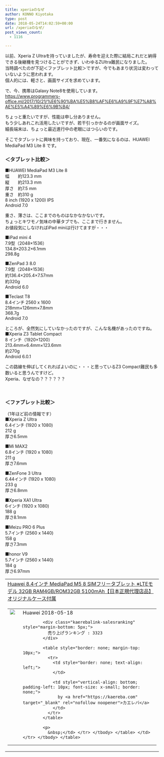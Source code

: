 ```yaml
---
title: xperiaのなぜ
author: KONNO Kiyotaka
type: post
date: 2018-05-24T14:02:59+00:00
url: /xperiaのなぜ/
post_views_count:
  - 1116

---
```

以前、Xperia Z Ultraを持っていましたが、寿命を迎えた際に結局これだと納得できる後継機を見つけることができず、いわゆるZUltra難民になりました。  
当時調べたのが下記＜ファブレット比較＞ですが、今でもあまり状況は変わっていないように思われます。  
個人的には、軽さと、画面サイズを求めています。

で、今、携帯はGalaxy Note8を使用しています。  
<https://www.programmers-office.ml/2017/10/21/%E6%90%BA%E5%B8%AF%E6%A9%9F%E7%A8%AE%E5%A4%89%E6%9B%B4/>

ちょっと重たいですが、性能は申し分ありません。  
もう少しあれこれ活用したいですが、若干引っかかるのが画面サイズ。  
細長端末は、ちょっと最近進行中の老眼にはつらいのです。

そこでタブレットに興味を持っており、現在、一番気になるのは、HUAWEI MediaPad M3 Lite 8 です。

### ＜タブレット比較＞

■HUAWEI MediaPad M3 Lite 8  
幅　　約123.3 mm  
縦　　約213.3 mm  
厚さ　約7.5 mm  
重さ　約310 g  
8 inch (1920 x 1200) IPS  
Android 7.0

重さ、薄さは、ここまでのものはなかなかないです。  
ちょっとキワモノ気味の中華タブでも、ここまで行きません。  
お値段気にしなければiPad miniは行けてますが・・・

■iPad mini 4  
7.9型（2048×1536）  
134.8×203.2×6.1mm  
298.8g

■ZenPad 3 8.0  
7.9型（2048×1536）  
約136.4×205.4×7.57mm  
約320g  
Android 6.0

■Teclast T8  
8.4インチ 2560 x 1600  
218mm×126mm×7.8mm  
368.7g  
Android 7.0

ところが、全然気にしていなかったのですが、こんな名機があったのですね。  
■Xperia Z3 Tablet Compact  
8 インチ（1920×1200）  
213.4mm×6.4mm×123.6mm  
約270g  
Android 6.0.1

この路線を伸ばしてくれればよいのに・・・と思っているZ3 Compact難民も多数いると思うんですけど。  
Xperia、なぜなの？？？？？？

&nbsp;

### ＜ファブレット比較＞

（1年ほど前の情報です）  
■Xperia Z Ultra  
6.4インチ (1920 x 1080)  
212 g  
厚さ6.5mm

■Mi MAX2  
6.8インチ (1920 x 1080)  
211 g  
厚さ7.6mm

■ZenFone 3 Ultra  
6.44インチ (1920 x 1080)  
233 g  
厚さ6.8mm

■Xperia XA1 Ultra  
6インチ (1920 x 1080)  
188 g  
厚さ8.1mm

■Meizu PRO 6 Plus  
5.7インチ (2560 x 1440)  
158 g  
厚さ7.3mm

■honor V9  
5.7インチ (2560 x 1440)  
184 g  
厚さ6.97mm

<table style="border: none;" border="0" cellpadding="5">
  <tr>
    <td style="border: none; text-align: left;">
      <a href="https://www.amazon.co.jp/exec/obidos/ASIN/B07CSTJ6LV/jqinglong-22/" target="_blank" rel="noopener">Huawei 8.4インチ MediaPad M5 8 SIMフリータブレット ※LTEモデル 32GB RAM4GB/ROM32GB 5100mAh【日本正規代理店品】オリジナルケース付属</a>
    </td>
  </tr>
  
  <tr>
    <td style="border: none;">
      <table style="border: none;" border="0" cellpadding="0">
        <tr>
          <td style="border: none;" valign="top">
            <a href="https://www.amazon.co.jp/exec/obidos/ASIN/B07CSTJ6LV/jqinglong-22/" target="_blank" rel="noopener"><img style="margin-right: 10px;" src="https://i0.wp.com/images-fe.ssl-images-amazon.com/images/I/41ouZ5lf2GL._SL160_.jpg?ssl=1" border="0" data-recalc-dims="1" /></a>
          </td>
          <td style="border: none; text-align: left;" valign="top">
            <div class="kaerebalink-detail" style="margin-bottom: 5px;">
              Huawei 2018-05-18
            </div>
            
            <div class="kaerebalink-salesranking" style="margin-bottom: 5px;">
              売り上げランキング : 3323
            </div>
            
            <table style="border: none; margin-top: 10px;">
              <tr>
                <td style="border: none; text-align: left;">
                </td>
                
                <td style="vertical-align: bottom; padding-left: 10px; font-size: x-small; border: none;">
                  by <a href="https://kaereba.com" target="_blank" rel="nofollow noopener">カエレバ</a>
                </td>
              </tr>
            </table>
            
            <p>
              &nbsp;</td> </tr> </tbody> </table> </td> </tr> </tbody> </table>